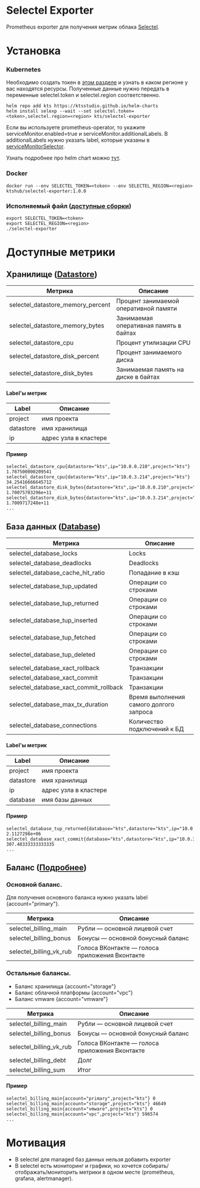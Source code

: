 # Selectel Exporter

Prometheus exporter для получения метрик облака [Selectel](https://selectel.ru).

# Установка

### Kubernetes
Необходимо создать токен в [этом разделе](https://my.selectel.ru/profile/apikeys) и узнать в каком регионе у вас находятся ресурсы.
Полученные данные нужно передать в переменные selectel.token и selectel.region соответственно.
```shell
helm repo add kts https://ktsstudio.github.io/helm-charts
helm install selexp --wait --set selectel.token=<token>,selectel.region=<region> kts/selectel-exporter 
```
Если вы используете prometheus-operator, то укажите serviceMonitor.enabled=true и serviceMonitor.additionalLabels. В additionalLabels нужно указать label, которые указаны в [serviceMonitorSelector](https://github.com/prometheus-operator/prometheus-operator/blob/master/Documentation/user-guides/getting-started.md).

Узнать подробнее про helm chart можно [тут](https://github.com/ktsstudio/helm-charts/tree/main/charts/selectel-exporter).

### Docker
```shell
docker run --env SELECTEL_TOKEN=<token> --env SELECTEL_REGION=<region> ktshub/selectel-exporter:1.0.0
```

### Исполняемый файл ([доступные сборки](https://github.com/ktsstudio/selectel-exporter/releases))
```shell
export SELECTEL_TOKEN=<token>
export SELECTEL_REGION=<region>
./selectel-exporter 
```

# Доступные метрики 

## Хранилище ([Datastore](https://developers.selectel.ru/docs/selectel-cloud-platform/dbaas_api/))
Метрика | Описание
--------|----------
selectel_datastore_memory_percent|Процент занимаемой оперативной памяти
selectel_datastore_memory_bytes|Занимаемая оперативная память в байтах
selectel_datastore_cpu|Процент утилизации CPU
selectel_datastore_disk_percent|Процент занимаемого диска
selectel_datastore_disk_bytes|Занимаемая память на диске в байтах

#### Label'ы метрик
Label | Описание
--------|----------
project|имя проекта 
datastore|имя хранилища
ip|адрес узла в кластере

#### Пример
    selectel_datastore_cpu{datastore="kts",ip="10.0.0.210",project="kts"} 1.787500000209541
    selectel_datastore_cpu{datastore="kts",ip="10.0.3.214",project="kts"} 34.25416666645712
    selectel_datastore_disk_bytes{datastore="kts",ip="10.0.0.210",project="kts"} 1.70075703296e+11
    selectel_datastore_disk_bytes{datastore="kts",ip="10.0.3.214",project="kts"} 1.7009717248e+11
    ...

## База данных ([Database](https://developers.selectel.ru/docs/selectel-cloud-platform/dbaas_api/))
Метрика | Описание
--------|----------
selectel_database_locks|Locks
selectel_database_deadlocks|Deadlocks
selectel_database_cache_hit_ratio|Попадание в кэш
selectel_database_tup_updated|Операции со строками
selectel_database_tup_returned|Операции со строками
selectel_database_tup_inserted|Операции со строками
selectel_database_tup_fetched|Операции со строками
selectel_database_tup_deleted|Операции со строками
selectel_database_xact_rollback|Транзакции
selectel_database_xact_commit|Транзакции
selectel_database_xact_commit_rollback|Транзакции
selectel_database_max_tx_duration|Время выполнения самого долгого запроса
selectel_database_connections|Количество подключений к БД

#### Label'ы метрик
Label | Описание
--------|----------
project|имя проекта
datastore|имя хранилища
ip|адрес узла в кластере
database|имя базы данных

#### Пример
    selectel_database_tup_returned{database="kts",datastore="kts",ip="10.0.3.214",project="kts"} 2.1127298e+06
    selectel_database_xact_commit{database="kts",datastore="kts",ip="10.0.3.214",project="kts"} 307.48333333333335
    ...

## Баланс ([Подробнее](https://kb.selectel.ru/docs/control-panel-actions/billing/balance/))

### Основной баланс. 
Для получения основного баланса нужно указать label {account="primary"}. 

Метрика | Описание
--------|----------
selectel_billing_main|Рубли — основной лицевой счет 
selectel_billing_bonus|Бонусы — основной бонусный баланс
selectel_billing_vk_rub|Голоса ВКонтакте — голоса приложения Вконтакте

### Остальные балансы. 
- Баланс хранилища {account="storage"}
- Баланс облачной платформы {account="vpc"}
- Баланс vmware {account="vmware"}

Метрика | Описание
--------|----------
selectel_billing_main|Рубли — основной лицевой счет
selectel_billing_bonus|Бонусы — основной бонусный баланс
selectel_billing_vk_rub|Голоса ВКонтакте — голоса приложения Вконтакте
selectel_billing_debt|Долг
selectel_billing_sum|Итог

#### Пример
    selectel_billing_main{account="primary",project="kts"} 0
    selectel_billing_main{account="storage",project="kts"} 46649
    selectel_billing_main{account="vmware",project="kts"} 0
    selectel_billing_main{account="vpc",project="kts"} 596574
    ...

# Мотивация

- В selectel для managed баз данных нельзя добавить exporter
- В selectel есть мониторинг и графики, но хочется собирать/отображать/мониторить метрики в одном месте (prometheus, grafana, alertmanager).
